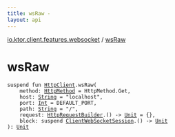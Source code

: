 ```yaml
---
title: wsRaw - 
layout: api
---
```


<div class='api-docs-breadcrumbs'><a href="index.html">io.ktor.client.features.websocket</a> / <a href="./ws-raw.html">wsRaw</a></div>

# wsRaw

<div class="signature"><code><span class="keyword">suspend</span> <span class="keyword">fun </span><a href="../io.ktor.client/-http-client/index.html"><span class="identifier">HttpClient</span></a><span class="symbol">.</span><span class="identifier">wsRaw</span><span class="symbol">(</span><br/>&nbsp;&nbsp;&nbsp;&nbsp;<span class="parameterName" id="io.ktor.client.features.websocket$wsRaw(io.ktor.client.HttpClient, io.ktor.http.HttpMethod, kotlin.String, kotlin.Int, kotlin.String, kotlin.Function1((io.ktor.client.request.HttpRequestBuilder, kotlin.Unit)), kotlin.SuspendFunction1((io.ktor.client.features.websocket.ClientWebSocketSession, kotlin.Unit)))/method">method</span><span class="symbol">:</span>&nbsp;<a href="../io.ktor.http/-http-method/index.html"><span class="identifier">HttpMethod</span></a>&nbsp;<span class="symbol">=</span>&nbsp;HttpMethod.Get<span class="symbol">, </span><br/>&nbsp;&nbsp;&nbsp;&nbsp;<span class="parameterName" id="io.ktor.client.features.websocket$wsRaw(io.ktor.client.HttpClient, io.ktor.http.HttpMethod, kotlin.String, kotlin.Int, kotlin.String, kotlin.Function1((io.ktor.client.request.HttpRequestBuilder, kotlin.Unit)), kotlin.SuspendFunction1((io.ktor.client.features.websocket.ClientWebSocketSession, kotlin.Unit)))/host">host</span><span class="symbol">:</span>&nbsp;<a href="https://kotlinlang.org/api/latest/jvm/stdlib/kotlin/-string/index.html"><span class="identifier">String</span></a>&nbsp;<span class="symbol">=</span>&nbsp;"localhost"<span class="symbol">, </span><br/>&nbsp;&nbsp;&nbsp;&nbsp;<span class="parameterName" id="io.ktor.client.features.websocket$wsRaw(io.ktor.client.HttpClient, io.ktor.http.HttpMethod, kotlin.String, kotlin.Int, kotlin.String, kotlin.Function1((io.ktor.client.request.HttpRequestBuilder, kotlin.Unit)), kotlin.SuspendFunction1((io.ktor.client.features.websocket.ClientWebSocketSession, kotlin.Unit)))/port">port</span><span class="symbol">:</span>&nbsp;<a href="https://kotlinlang.org/api/latest/jvm/stdlib/kotlin/-int/index.html"><span class="identifier">Int</span></a>&nbsp;<span class="symbol">=</span>&nbsp;DEFAULT_PORT<span class="symbol">, </span><br/>&nbsp;&nbsp;&nbsp;&nbsp;<span class="parameterName" id="io.ktor.client.features.websocket$wsRaw(io.ktor.client.HttpClient, io.ktor.http.HttpMethod, kotlin.String, kotlin.Int, kotlin.String, kotlin.Function1((io.ktor.client.request.HttpRequestBuilder, kotlin.Unit)), kotlin.SuspendFunction1((io.ktor.client.features.websocket.ClientWebSocketSession, kotlin.Unit)))/path">path</span><span class="symbol">:</span>&nbsp;<a href="https://kotlinlang.org/api/latest/jvm/stdlib/kotlin/-string/index.html"><span class="identifier">String</span></a>&nbsp;<span class="symbol">=</span>&nbsp;"/"<span class="symbol">, </span><br/>&nbsp;&nbsp;&nbsp;&nbsp;<span class="parameterName" id="io.ktor.client.features.websocket$wsRaw(io.ktor.client.HttpClient, io.ktor.http.HttpMethod, kotlin.String, kotlin.Int, kotlin.String, kotlin.Function1((io.ktor.client.request.HttpRequestBuilder, kotlin.Unit)), kotlin.SuspendFunction1((io.ktor.client.features.websocket.ClientWebSocketSession, kotlin.Unit)))/request">request</span><span class="symbol">:</span>&nbsp;<a href="../io.ktor.client.request/-http-request-builder/index.html"><span class="identifier">HttpRequestBuilder</span></a><span class="symbol">.</span><span class="symbol">(</span><span class="symbol">)</span>&nbsp;<span class="symbol">-&gt;</span>&nbsp;<a href="https://kotlinlang.org/api/latest/jvm/stdlib/kotlin/-unit/index.html"><span class="identifier">Unit</span></a>&nbsp;<span class="symbol">=</span>&nbsp;{}<span class="symbol">, </span><br/>&nbsp;&nbsp;&nbsp;&nbsp;<span class="parameterName" id="io.ktor.client.features.websocket$wsRaw(io.ktor.client.HttpClient, io.ktor.http.HttpMethod, kotlin.String, kotlin.Int, kotlin.String, kotlin.Function1((io.ktor.client.request.HttpRequestBuilder, kotlin.Unit)), kotlin.SuspendFunction1((io.ktor.client.features.websocket.ClientWebSocketSession, kotlin.Unit)))/block">block</span><span class="symbol">:</span>&nbsp;<span class="keyword">suspend </span><a href="-client-web-socket-session/index.html"><span class="identifier">ClientWebSocketSession</span></a><span class="symbol">.</span><span class="symbol">(</span><span class="symbol">)</span>&nbsp;<span class="symbol">-&gt;</span>&nbsp;<a href="https://kotlinlang.org/api/latest/jvm/stdlib/kotlin/-unit/index.html"><span class="identifier">Unit</span></a><br/><span class="symbol">)</span><span class="symbol">: </span><a href="https://kotlinlang.org/api/latest/jvm/stdlib/kotlin/-unit/index.html"><span class="identifier">Unit</span></a></code></div>
